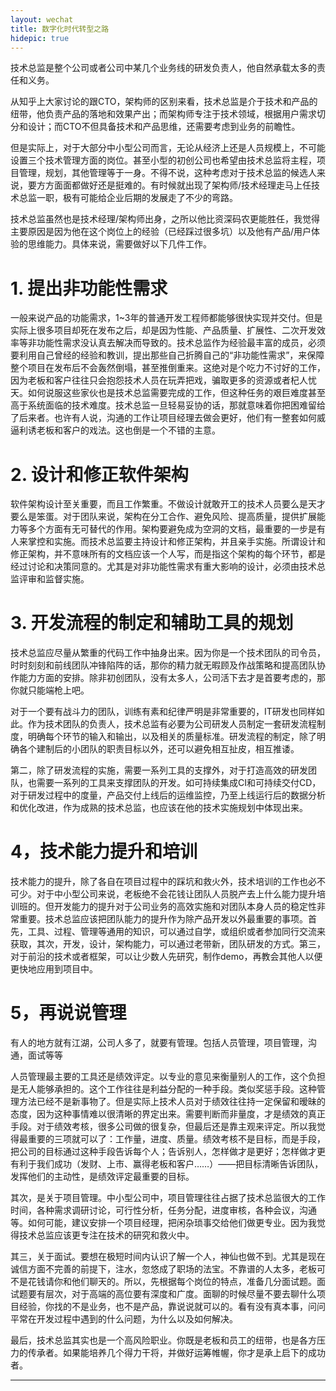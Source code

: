 ```yaml
---
layout: wechat
title: 数字化时代转型之路
hidepic: true
---
```






技术总监是整个公司或者公司中某几个业务线的研发负责人，他自然承载太多的责任和义务。

从知乎上大家讨论的跟CTO，架构师的区别来看，技术总监是介于技术和产品的纽带，他负责产品的落地和效果产出；而架构师专注于技术领域，根据用户需求切分和设计；而CTO不但具备技术和产品思维，还需要考虑到业务的前瞻性。

但是实际上，对于大部分中小型公司而言，无论从经济上还是人员规模上，不可能设置三个技术管理方面的岗位。甚至小型的初创公司也希望由技术总监将主程，项目管理，规划，其他管理等于一身。不得不说，这种考虑对于技术总监的候选人来说，要方方面面都做好还是挺难的。有时候就出现了架构师/技术经理走马上任技术总监一职，极有可能给企业后期的发展走了不少的弯路。

技术总监虽然也是技术经理/架构师出身，之所以他比资深码农更能胜任，我觉得主要原因是因为他在这个岗位上的经验（已经踩过很多坑）以及他有产品/用户体验的思维能力。具体来说，需要做好以下几件工作。

# 1. 提出非功能性需求

一般来说产品的功能需求，1~3年的普通开发工程师都能够很快实现并交付。但是实际上很多项目却死在发布之后，却是因为性能、产品质量、扩展性、二次开发效率等非功能性需求没认真去解决而导致的。技术总监作为经验最丰富的成员，必须要利用自己曾经的经验和教训，提出那些自己折腾自己的“非功能性需求”，来保障整个项目在发布后不会轰然倒塌，甚至推倒重来。这绝对是个吃力不讨好的工作，因为老板和客户往往只会抱怨技术人员在玩弄把戏，骗取更多的资源或者杞人忧天。如何说服这些家伙也是技术总监需要完成的工作，但这种任务的艰巨难度甚至高于系统面临的技术难度。技术总监一旦轻易妥协的话，那就意味着你把困难留给了后来者。也许有人说，沟通的工作让项目经理去做会更好，他们有一整套如何威逼利诱老板和客户的戏法。这也倒是一个不错的主意。

# 2. 设计和修正软件架构

软件架构设计至关重要，而且工作繁重。不做设计就敢开工的技术人员要么是天才要么是笨蛋。对于团队来说，架构在分工合作、避免风险、提高质量，提供扩展能力等多个方面有无可替代的作用。架构要避免成为空洞的文档，最重要的一步是有人来掌控和实施。而技术总监要主持设计和修正架构，并且亲手实施。所谓设计和修正架构，并不意味所有的文档应该一个人写，而是指这个架构的每个环节，都是经过讨论和决策同意的。尤其是对非功能性需求有重大影响的设计，必须由技术总监评审和监督实施。

# 3. 开发流程的制定和辅助工具的规划

技术总监应尽量从繁重的代码工作中抽身出来。因为你是一个技术团队的司令员，时时刻刻和前线团队冲锋陷阵的话，那你的精力就无暇顾及作战策略和提高团队协作能力方面的安排。除非初创团队，没有太多人，公司活下去才是首要考虑的，那你就只能端枪上吧。

对于一个要有战斗力的团队，训练有素和纪律严明是非常重要的，IT研发也同样如此。作为技术团队的负责人，技术总监有必要为公司研发人员制定一套研发流程制度，明确每个环节的输入和输出，以及相关的质量标准。研发流程的制定，除了明确各个建制后的小团队的职责目标以外，还可以避免相互扯皮，相互推诿。

第二，除了研发流程的实施，需要一系列工具的支撑外，对于打造高效的研发团队，也需要一系列的工具来支撑团队的开发。如可持续集成CI和可持续交付CD，对于研发过程中的度量，产品交付上线后的运维监控，乃至上线运行后的数据分析和优化改进，作为成熟的技术总监，也应该在他的技术实施规划中体现出来。

# 4，技术能力提升和培训

技术能力的提升，除了各自在项目过程中的踩坑和救火外，技术培训的工作也必不可少。对于中小型公司来说，老板绝不会花钱让团队人员脱产去上什么能力提升培训班的。但开发能力的提升对于公司业务的高效实施和对团队本身人员的稳定性非常重要。技术总监应该把团队能力的提升作为除产品开发以外最重要的事项。首先，工具、过程、管理等通用的知识，可以通过自学，或组织或者参加同行交流来获取，其次，开发，设计，架构能力，可以通过老带新，团队研发的方式。第三，对于前沿的技术或者框架，可以让少数人先研究，制作demo，再教会其他人以便更快地应用到项目中。

# 5，再说说管理

有人的地方就有江湖，公司人多了，就要有管理。包括人员管理，项目管理，沟通，面试等等

人员管理最主要的工具还是绩效评定。以专业的意见来衡量别人的工作，这个负担是无人能够承担的。这个工作往往是利益分配的一种手段。类似奖惩手段。这种管理方法已经不是新事物了。但是实际上技术人员对于绩效往往持一定保留和暧昧的态度，因为这种事情难以很清晰的界定出来。需要判断而非量度，才是绩效的真正手段。对于绩效考核，很多公司做的很复杂，但最后还是靠主观来评定。所以我觉得最重要的三项就可以了：工作量，进度、质量。绩效考核不是目标，而是手段，把公司的目标通过这种手段告诉每个人；告诉别人，怎样做才是更好；怎样做才更有利于我们成功（发财、上市、赢得老板和客户……）——把目标清晰告诉团队，发挥他们的主动性，是绩效评定最重要的目标。

其次，是关于项目管理。中小型公司中，项目管理往往占据了技术总监很大的工作时间，各种需求调研讨论，可行性分析，任务分配，进度审核，各种会议，沟通等。如何可能，建议安排一个项目经理，把闲杂琐事交给他们做更专业。因为我觉得技术总监应该更专注在技术的研究和救火中。

其三，关于面试。要想在极短时间内认识了解一个人，神仙也做不到。尤其是现在诚信方面不完善的前提下，注水，忽悠成了职场的法宝。不靠谱的人太多，老板可不是花钱请你和他们聊天的。所以，先根据每个岗位的特点，准备几分面试题。面试题要有层次，对于高端的高位要有深度和广度。面聊的时候尽量不要去聊什么项目经验，你找的不是业务，也不是产品，靠说说就可以的。看有没有真本事，问问平常在开发过程中遇到的什么问题，为什么以及如何解决。

最后，技术总监其实也是一个高风险职业。你既是老板和员工的纽带，也是各方压力的传承者。如果能培养几个得力干将，并做好运筹帷幄，你才是承上启下的成功者。



---------------------



